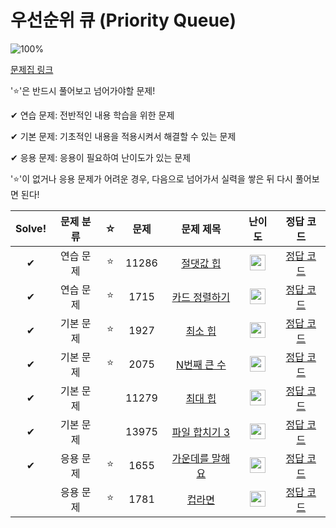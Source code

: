 # 우선순위 큐 (Priority Queue)

![100%](https://progress-bar.dev/7/?scale=8&title=progress&width=500&color=babaca&suffix=/8)

[문제집 링크](https://www.acmicpc.net/workbook/view/9502)

'⭐️'은 반드시 풀어보고 넘어가야할 문제!

✔ 연습 문제: 전반적인 내용 학습을 위한 문제

✔ 기본 문제: 기초적인 내용을 적용시켜서 해결할 수 있는 문제

✔ 응용 문제: 응용이 필요하여 난이도가 있는 문제


'⭐️'이 없거나 응용 문제가 어려운 경우, 다음으로 넘어가서 실력을 쌓은 뒤 다시 풀어보면 된다!

| Solve! | 문제 분류 | ☆ | 문제 | 문제 제목 | 난이도 | 정답 코드 |
| :--: | :--: | :--: | :--: | :--: | :--: | :--: |
| ✔ | 연습 문제 | ⭐️ | 11286 | [절댓값 힙](https://www.acmicpc.net/problem/11286) | <img height="25px" width="25px" src="https://static.solved.ac/tier_small/10.svg"/> | [정답 코드](../0x0F_PriorityQueue/11286.cpp) |
| ✔ | 연습 문제 | ⭐️ | 1715 | [카드 정렬하기](https://www.acmicpc.net/problem/1715) | <img height="25px" width="25px" src="https://static.solved.ac/tier_small/12.svg"/> | [정답 코드](../0x0F_PriorityQueue/1715.cpp) |
| ✔ | 기본 문제 | ⭐️ | 1927 | [최소 힙](https://www.acmicpc.net/problem/1927) | <img height="25px" width="25px" src="https://static.solved.ac/tier_small/9.svg"/> | [정답 코드](../0x0F_PriorityQueue/1927.cpp) |
| ✔ | 기본 문제 | ⭐️ | 2075 | [N번째 큰 수](https://www.acmicpc.net/problem/2075) | <img height="25px" width="25px" src="https://static.solved.ac/tier_small/9.svg"/> | [정답 코드](../0x0F_PriorityQueue/2075.cpp) |
| ✔ | 기본 문제 |  | 11279 | [최대 힙](https://www.acmicpc.net/problem/11279) | <img height="25px" width="25px" src="https://static.solved.ac/tier_small/9.svg"/> | [정답 코드](../0x0F_PriorityQueue/11279.cpp) |
| ✔ | 기본 문제 |  | 13975 | [파일 합치기 3](https://www.acmicpc.net/problem/13975) | <img height="25px" width="25px" src="https://static.solved.ac/tier_small/12.svg"/> | [정답 코드](../0x0F_PriorityQueue/13975.cpp) |
| ✔ | 응용 문제 | ⭐️ | 1655 | [가운데를 말해요](https://www.acmicpc.net/problem/1655) | <img height="25px" width="25px" src="https://static.solved.ac/tier_small/14.svg"/> | [정답 코드](../0x0F_PriorityQueue/1655.cpp) |
|| 응용 문제 | ⭐️ | 1781 | [컵라면](https://www.acmicpc.net/problem/1781) | <img height="25px" width="25px" src="https://static.solved.ac/tier_small/14.svg"/> | [정답 코드](../0x0F_PriorityQueue/1781.cpp) |

